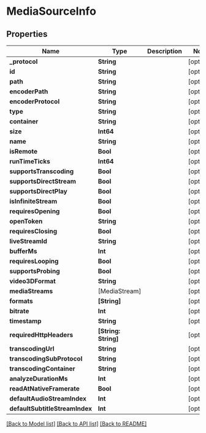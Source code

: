 # MediaSourceInfo

## Properties
Name | Type | Description | Notes
------------ | ------------- | ------------- | -------------
**_protocol** | **String** |  | [optional] 
**id** | **String** |  | [optional] 
**path** | **String** |  | [optional] 
**encoderPath** | **String** |  | [optional] 
**encoderProtocol** | **String** |  | [optional] 
**type** | **String** |  | [optional] 
**container** | **String** |  | [optional] 
**size** | **Int64** |  | [optional] 
**name** | **String** |  | [optional] 
**isRemote** | **Bool** |  | [optional] 
**runTimeTicks** | **Int64** |  | [optional] 
**supportsTranscoding** | **Bool** |  | [optional] 
**supportsDirectStream** | **Bool** |  | [optional] 
**supportsDirectPlay** | **Bool** |  | [optional] 
**isInfiniteStream** | **Bool** |  | [optional] 
**requiresOpening** | **Bool** |  | [optional] 
**openToken** | **String** |  | [optional] 
**requiresClosing** | **Bool** |  | [optional] 
**liveStreamId** | **String** |  | [optional] 
**bufferMs** | **Int** |  | [optional] 
**requiresLooping** | **Bool** |  | [optional] 
**supportsProbing** | **Bool** |  | [optional] 
**video3DFormat** | **String** |  | [optional] 
**mediaStreams** | [MediaStream] |  | [optional] 
**formats** | **[String]** |  | [optional] 
**bitrate** | **Int** |  | [optional] 
**timestamp** | **String** |  | [optional] 
**requiredHttpHeaders** | **[String: String]** |  | [optional] 
**transcodingUrl** | **String** |  | [optional] 
**transcodingSubProtocol** | **String** |  | [optional] 
**transcodingContainer** | **String** |  | [optional] 
**analyzeDurationMs** | **Int** |  | [optional] 
**readAtNativeFramerate** | **Bool** |  | [optional] 
**defaultAudioStreamIndex** | **Int** |  | [optional] 
**defaultSubtitleStreamIndex** | **Int** |  | [optional] 

[[Back to Model list]](../README.md#documentation-for-models) [[Back to API list]](../README.md#documentation-for-api-endpoints) [[Back to README]](../README.md)


